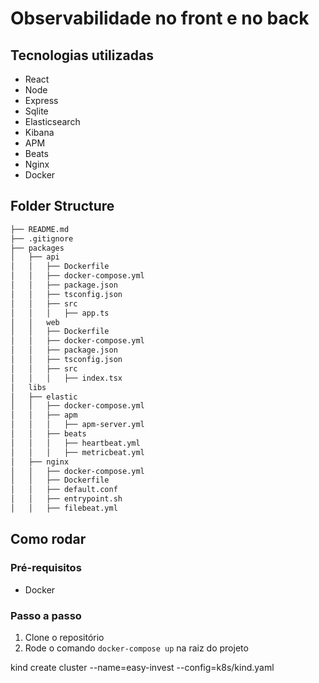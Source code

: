 # Observabilidade no front e no back

## Tecnologias utilizadas

- React
- Node
- Express
- Sqlite
- Elasticsearch
- Kibana
- APM
- Beats
- Nginx
- Docker

## Folder Structure

```bash
├── README.md
├── .gitignore
├── packages
│   ├── api
│   │   ├── Dockerfile
│   │   ├── docker-compose.yml
│   │   ├── package.json
│   │   ├── tsconfig.json
│   │   ├── src
│   │   │   ├── app.ts
│   │   web
│   │   ├── Dockerfile
│   │   ├── docker-compose.yml
│   │   ├── package.json
│   │   ├── tsconfig.json
│   │   ├── src
│   │   │   ├── index.tsx
│   libs
│   ├── elastic
│   │   ├── docker-compose.yml
│   │   ├── apm
│   │   │   ├── apm-server.yml
│   │   ├── beats
│   │   │   ├── heartbeat.yml
│   │   │   ├── metricbeat.yml
│   ├── nginx
│   │   ├── docker-compose.yml
│   │   ├── Dockerfile
│   │   ├── default.conf
│   │   ├── entrypoint.sh
│   │   ├── filebeat.yml
```

## Como rodar

### Pré-requisitos

- Docker

### Passo a passo

1. Clone o repositório
2. Rode o comando `docker-compose up` na raiz do projeto




kind create cluster --name=easy-invest --config=k8s/kind.yaml